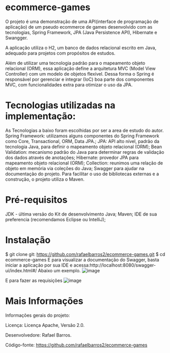 # ecommerce-games

O projeto é uma demonstração de uma API(interface de programação de aplicação) de um pseudo ecommerce de games desenvolvido com as tecnologias, Spring Framework, JPA (Java Persistence API), Hibernate e Swangger.

A aplicação utiliza o H2, um banco de dados relacional escrito em Java, adequado para projetos com propósitos de estudos.

 Além de utilizar uma tecnologia padrão para o mapeamento objeto relacional (ORM), essa aplicação define a arquitetura MVC (Model View Controller) com um modelo de objetos flexível. Dessa forma o Spring é responsável por gerenciar e integrar (IoC) boa parte dos componentes MVC, com funcionalidades extra para otimizar o uso da JPA.

# Tecnologias utilizadas na implementação:
As Tecnologias a baixo foram escolhidas por ser a area de estudo do autor.
Spring Framework: utilizamos alguns componentes do Spring Framework como Core, Transactional, ORM, Data JPA.;
JPA: API alto nível, padrão da tecnologia Java, para definir o mapeamento objeto relacional (ORM);
Bean Validation: mecanismo padrão do Java para determinar regras de validação dos dados através de anotações;
Hibernate: provedor JPA para mapeamento objeto relacional (ORM);
Collection: reunimos uma relação de objeto em memória via coleções do Java;
Swagger para ajudar na documentação do projeto.
Para facilitar o uso de bibliotecas externas e a construção, o projeto utiliza o Maven.

# Pré-requisitos
JDK - última versão do Kit de desenvolvimento Java;
Maven;
IDE de sua preferencia (recomendamos Eclipse ou IntelliJ);

# Instalação
$ git clone git: https://github.com/rafaelbarros2/ecommerce-games.git
$ cd ecommerce-games
E para visualizar a documentação do Swagger, basta iniciar a aplicação por sua IDE e acessa:http://localhost:8080/swagger-ui/index.html#/
Abaixo um exemplo.
![image](https://user-images.githubusercontent.com/78231111/126073687-cb00046d-cfdc-4ea1-a921-797aa1c8a6c2.png)

E para fazer as requisições
![image](https://user-images.githubusercontent.com/78231111/126073821-0b45961f-6163-45c5-b00d-9801dd67f82b.png)

# Mais Informações
Informações gerais do projeto:

Licença: Licença Apache, Versão 2.0.

Desenvolvedore: Rafael Barros.

Código-fonte: https://github.com/rafaelbarros2/ecommerce-games





